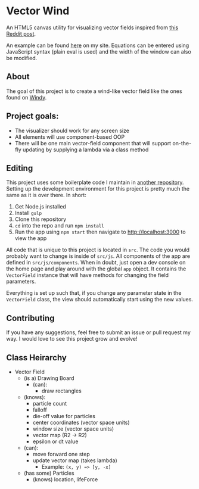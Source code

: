 # Vector Wind
An HTML5 canvas utility for visualizing vector fields inspired from [this Reddit post](https://www.reddit.com/r/math/comments/73mtdr/meeting_point_of_a_vector_field_vy_y_cosy/).

An example can be found [here](https://kylehovey.github.io/vectorwind/index.html) on my site. Equations can be entered using JavaScript syntax (plain eval is used) and the width of the window can also be modified.

## About
The goal of this project is to create a wind-like vector field like the ones found on [Windy](https://windy.com).

## Project goals:
- The visualizer should work for any screen size
- All elements will use component-based OOP
- There will be one main vector-field component that will support on-the-fly updating by supplying a lambda via a class method

## Editing
This project uses some boilerplate code I maintain in [another repository](https://github.com/kylehovey/node-express-boilerplate). Setting up the development environment for this project is pretty much the same as it is over there. In short:

1. Get Node.js installed
2. Install `gulp`
3. Clone this repository
4. `cd` into the repo and run `npm install`
5. Run the app using `npm start` then navigate to [http://localhost:3000](http://localhost:3000) to view the app

All code that is unique to this project is located in `src`. The code you would probably want to change is inside of `src/js`. All components of the app are defined in `src/js/components`. When in doubt, just open a dev console on the home page and play around with the global `app` object. It contains the `VectorField` instance that will have methods for changing the field parameters.

Everything is set up such that, if you change any parameter state in the `VectorField` class, the view should automatically start using the new values.

## Contributing
If you have any suggestions, feel free to submit an issue or pull request my way. I would love to see this project grow and evolve!

## Class Heirarchy
- Vector Field
  - (is a) Drawing Board
    - (can):
      - draw rectangles
  - (knows):
    - particle count
    - falloff
    - die-off value for particles
    - center coordinates (vector space units)
    - window size (vector space units)
    - vector map (R2 -> R2)
    - epsilon or dt value
  - (can):
    - move forward one step
    - update vector map (takes lambda)
      - Example: `(x, y) => [y, -x]`
  - (has some) Particles
    - (knows) location, lifeForce
